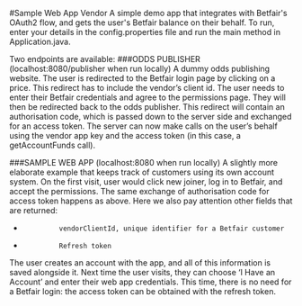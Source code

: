 #Sample Web App Vendor
A simple demo app that integrates with Betfair's OAuth2 flow, and gets the user's Betfair balance on their behalf.
To run, enter your details in the config.properties file and run the main method in Application.java.

Two endpoints are available:
###ODDS PUBLISHER (localhost:8080/publisher when run locally)
A dummy odds publishing website. The user is redirected to the Betfair login page by clicking on a price. This redirect has to include the vendor’s client id.
The user needs to enter their Betfair credentials and agree to the permissions page. They will then be redirected back to the odds publisher.
This redirect will contain an authorisation code, which is passed down to the server side and exchanged for an access token.
The server can now make calls on the user’s behalf using the vendor app key and the access token (in this case, a getAccountFunds call).

###SAMPLE WEB APP (localhost:8080 when run locally)
A slightly more elaborate example that keeps track of customers using its own account system. 
On the first visit, user would click new joiner, log in to Betfair, and accept the permissions.
The same exchange of authorisation code for access token happens as above. Here we also pay attention other fields that are returned:
-              vendorClientId, unique identifier for a Betfair customer
-              Refresh token

The user creates an account with the app, and all of this information is saved alongside it.
Next time the user visits, they can choose ‘I Have an Account’ and enter their web app credentials. This time, there is no need for a Betfair login: the access token can be obtained with the refresh token.
